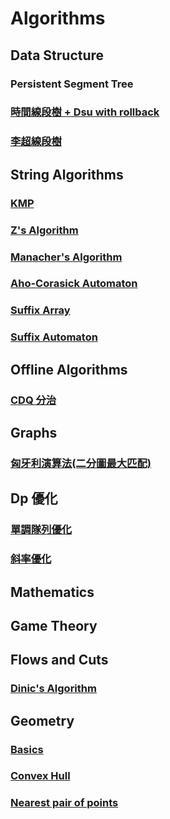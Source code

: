 # Algorithms

## Data Structure
### Persistent Segment Tree
### [時間線段樹 + Dsu with rollback](https://github.com/EricHuang2006/Algorithms/blob/main/Data%20Structure/%E6%99%82%E9%96%93%E7%B7%9A%E6%AE%B5%E6%A8%B9%20%2B%20Dsu%20with%20Rollback.cpp)
### [李超線段樹](https://github.com/EricHuang2006/Algorithms/tree/main/Data%20Structure)
## String Algorithms
### [KMP](https://github.com/EricHuang2006/Algorithms/blob/main/String%20Algorithms/KMP.cpp)
### [Z's Algorithm](https://github.com/EricHuang2006/Algorithms/blob/main/String%20Algorithms/Z%20Algorithm.cpp)
### [Manacher's Algorithm](https://github.com/EricHuang2006/Algorithms/blob/main/String%20Algorithms/Manacher's%20Algorithm.cpp)
### [Aho-Corasick Automaton](https://github.com/EricHuang2006/Algorithms/blob/main/String%20Algorithms/Aho-Corasick%20Automaton.cpp)
### [Suffix Array](https://github.com/EricHuang2006/Algorithms/blob/main/String%20Algorithms/Suffix%20Array.cpp)
### [Suffix Automaton](https://github.com/EricHuang2006/Algorithms/blob/main/String%20Algorithms/Suffix%20Automaton.cpp)

## Offline Algorithms
### [CDQ 分治](https://github.com/EricHuang2006/Algorithms/blob/main/Offline%20Algorithms/CDQ%E5%88%86%E6%B2%BB.cpp)

## Graphs
### [匈牙利演算法(二分圖最大匹配)](https://github.com/EricHuang2006/Algorithms/blob/main/Graphs/%E5%8C%88%E7%89%99%E5%88%A9%E6%BC%94%E7%AE%97%E6%B3%95%20For%20Maximum%20Bipartite%20Matching.cpp)
## Dp 優化
### [單調隊列優化](https://github.com/EricHuang2006/Algorithms/blob/main/Dp%E5%84%AA%E5%8C%96/%E5%96%AE%E8%AA%BF%E9%9A%8A%E5%88%97%E5%84%AA%E5%8C%96.cpp)
### [斜率優化](https://github.com/EricHuang2006/Algorithms/blob/main/Dp%E5%84%AA%E5%8C%96/%E6%96%9C%E7%8E%87%E5%84%AA%E5%8C%96(Convex%20Hull%20Trick).cpp)
## Mathematics

## Game Theory

## Flows and Cuts
### [Dinic's Algorithm](https://github.com/EricHuang2006/Algorithms/blob/main/Flows%20and%20Cuts/Dinic's%20Algorithm.cpp)

## Geometry
### [Basics](https://github.com/EricHuang2006/Algorithms/blob/main/Geometry/Basics.cpp)
### [Convex Hull](https://github.com/EricHuang2006/Algorithms/blob/main/Geometry/Convex%20Hull.cpp)
### [Nearest pair of points](https://github.com/EricHuang2006/Algorithms/blob/main/Geometry/Finding%20the%20nearest%20pair%20of%20points.cpp)

